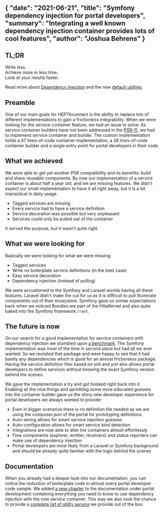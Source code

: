 {
    "date": "2021-06-21",
    "title": "Symfony dependency injection for portal developers",
    "summary": "Integrating a well known dependency injection container provides lots of cool features",
    "author": "Joshua Behrens"
}
---

## TL;DR

Write less. \
Achieve more in less time. \
Look at your results faster.

Read more about [Dependency injection](https://connect.heptacom.de/#/portal-development/015-dependency-injection) and the new [default utilities](https://connect.heptacom.de/#/portal-development/016-default-utilities).


## Preamble

One of our main goals for HEPTAconnect is the ability to replace lots of different implementations to gain a frictionless integrability.
When we were looking for the service container feature, we had an issue to solve:
As service container builders have not been addressed in the [PSR-11](https://www.php-fig.org/psr/psr-11/), we had to implement service container and builder.
The custom implementation holds a 47 lines-of-code container implementation, a 36 lines-of-code container builder and a single entry point for portal developers in their code.


## What we achieved

We were able to get yet another PSR compatibility and its benefits: build and share reusable components.
By now our implementation of a service container is about half a year old, and we are missing features.
We didn't expect our small implementation to have it all right away, but it is a bit impractical in daily usage.

* Tagged services are missing
* Every service had to have a service definition
* Service decoration was possible but very unpleasant
* Services could only be pulled out of the container

It served the purpose, but it wasn't quite right.


## What we were looking for

Basically we were looking for what we were missing:

* Tagged services
* Write no boilerplate service definitions (in the best case)
* Easy service decoration
* Dependency injection (instead of pulling)

We were accustomed to the Symfony and Laravel worlds having all these features.
Laravel didn't make the cut for us as it is difficult to pull Illuminate components out of their ecosystem.
Symfony gave us similar expectations back when we noticed Bundles are part of the HttpKernel and also quite baked into the Symfony framework `/rant`.


## The future is now

On our search for a good implementation for service containers with dependency injection we stumbled upon [a benchmark](https://kocsismate.github.io/php-di-container-benchmarks/benchmark.html).
The Symfony implementation was most of the time in second place but had all we ever wanted.
So we revisited that package and were happy to see that it had barely any dependencies which is good for an almost frictionless package.
Having the service definition files based on xml and yml also allows portal developers to define services without knowing the exact Symfony version behind the scenes.

We gave the implementation a try and got hooked right back into it.
Enabling all the nice things and sprinkling some more educated guesses into the container builder gave us the shiny new developer experience for portal developers we always wanted to provide:

* Even in bigger scenarios there is no definition file needed as we are using the composer.json of the portal for prototyping definitions
* Auto-wiring allows for smart service injection guesses
* Auto-configuration allows for smart service kind detection
* Integrations are now able to alter the containers almost effortlessly
* Flow components (explorer, emitter, receivers) and status reporters can make use of dependency injection
* Portal developers are most likely from a Laravel or Symfony background and should be already quite familiar with the logic behind the scenes


## Documentation

When you already had a deeper look into our documentation, you can notice the reduction of boilerplate code in almost every portal developer code sample.
We added [a new chapter](https://connect.heptacom.de/#/portal-development/015-dependency-injection) to the documentation under portal development containing everything you need to know to use dependency injection with the new service container.
This way we also took the chance to provide a [complete list of utility service](https://connect.heptacom.de/#/portal-development/016-default-utilities) we provide out of the box.
